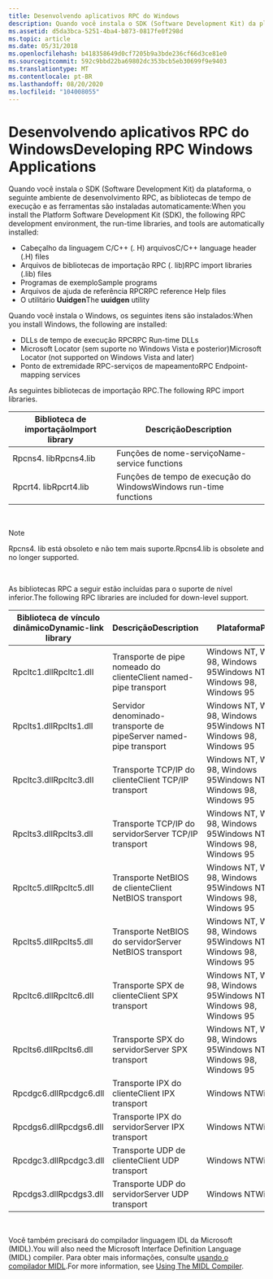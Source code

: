 ```yaml
---
title: Desenvolvendo aplicativos RPC do Windows
description: Quando você instala o SDK (Software Development Kit) da plataforma, o seguinte ambiente de desenvolvimento RPC, as bibliotecas de tempo de execução e as ferramentas são instaladas automaticamente
ms.assetid: d5da3bca-5251-4ba4-b873-0817fe0f298d
ms.topic: article
ms.date: 05/31/2018
ms.openlocfilehash: b418358649d0cf7205b9a3bde236cf66d3ce81e0
ms.sourcegitcommit: 592c9bbd22ba69802dc353bcb5eb30699f9e9403
ms.translationtype: MT
ms.contentlocale: pt-BR
ms.lasthandoff: 08/20/2020
ms.locfileid: "104008055"
---
```

# <a name="developing-rpc-windows-applications"></a><span data-ttu-id="388ba-103">Desenvolvendo aplicativos RPC do Windows</span><span class="sxs-lookup"><span data-stu-id="388ba-103">Developing RPC Windows Applications</span></span>

<span data-ttu-id="388ba-104">Quando você instala o SDK (Software Development Kit) da plataforma, o seguinte ambiente de desenvolvimento RPC, as bibliotecas de tempo de execução e as ferramentas são instaladas automaticamente:</span><span class="sxs-lookup"><span data-stu-id="388ba-104">When you install the Platform Software Development Kit (SDK), the following RPC development environment, the run-time libraries, and tools are automatically installed:</span></span>

-   <span data-ttu-id="388ba-105">Cabeçalho da linguagem C/C++ (. H) arquivos</span><span class="sxs-lookup"><span data-stu-id="388ba-105">C/C++ language header (.H) files</span></span>
-   <span data-ttu-id="388ba-106">Arquivos de bibliotecas de importação RPC (. lib)</span><span class="sxs-lookup"><span data-stu-id="388ba-106">RPC import libraries (.lib) files</span></span>
-   <span data-ttu-id="388ba-107">Programas de exemplo</span><span class="sxs-lookup"><span data-stu-id="388ba-107">Sample programs</span></span>
-   <span data-ttu-id="388ba-108">Arquivos de ajuda de referência RPC</span><span class="sxs-lookup"><span data-stu-id="388ba-108">RPC reference Help files</span></span>
-   <span data-ttu-id="388ba-109">O utilitário **Uuidgen**</span><span class="sxs-lookup"><span data-stu-id="388ba-109">The **uuidgen** utility</span></span>

<span data-ttu-id="388ba-110">Quando você instala o Windows, os seguintes itens são instalados:</span><span class="sxs-lookup"><span data-stu-id="388ba-110">When you install Windows, the following are installed:</span></span>

-   <span data-ttu-id="388ba-111">DLLs de tempo de execução RPC</span><span class="sxs-lookup"><span data-stu-id="388ba-111">RPC Run-time DLLs</span></span>
-   <span data-ttu-id="388ba-112">Microsoft Locator (sem suporte no Windows Vista e posterior)</span><span class="sxs-lookup"><span data-stu-id="388ba-112">Microsoft Locator (not supported on Windows Vista and later)</span></span>
-   <span data-ttu-id="388ba-113">Ponto de extremidade RPC-serviços de mapeamento</span><span class="sxs-lookup"><span data-stu-id="388ba-113">RPC Endpoint-mapping services</span></span>

<span data-ttu-id="388ba-114">As seguintes bibliotecas de importação RPC.</span><span class="sxs-lookup"><span data-stu-id="388ba-114">The following RPC import libraries.</span></span>



| <span data-ttu-id="388ba-115">Biblioteca de importação</span><span class="sxs-lookup"><span data-stu-id="388ba-115">Import library</span></span> | <span data-ttu-id="388ba-116">Descrição</span><span class="sxs-lookup"><span data-stu-id="388ba-116">Description</span></span>                |
|----------------|----------------------------|
| <span data-ttu-id="388ba-117">Rpcns4. lib</span><span class="sxs-lookup"><span data-stu-id="388ba-117">Rpcns4.lib</span></span>     | <span data-ttu-id="388ba-118">Funções de nome-serviço</span><span class="sxs-lookup"><span data-stu-id="388ba-118">Name-service functions</span></span>     |
| <span data-ttu-id="388ba-119">Rpcrt4. lib</span><span class="sxs-lookup"><span data-stu-id="388ba-119">Rpcrt4.lib</span></span>     | <span data-ttu-id="388ba-120">Funções de tempo de execução do Windows</span><span class="sxs-lookup"><span data-stu-id="388ba-120">Windows run-time functions</span></span> |



 

> [!Note]  
> <span data-ttu-id="388ba-121">Rpcns4. lib está obsoleto e não tem mais suporte.</span><span class="sxs-lookup"><span data-stu-id="388ba-121">Rpcns4.lib is obsolete and no longer supported.</span></span>

 

<span data-ttu-id="388ba-122">As bibliotecas RPC a seguir estão incluídas para o suporte de nível inferior.</span><span class="sxs-lookup"><span data-stu-id="388ba-122">The following RPC libraries are included for down-level support.</span></span>



| <span data-ttu-id="388ba-123">Biblioteca de vínculo dinâmico</span><span class="sxs-lookup"><span data-stu-id="388ba-123">Dynamic-link library</span></span> | <span data-ttu-id="388ba-124">Descrição</span><span class="sxs-lookup"><span data-stu-id="388ba-124">Description</span></span>                 | <span data-ttu-id="388ba-125">Plataforma</span><span class="sxs-lookup"><span data-stu-id="388ba-125">Platform</span></span>                           |
|----------------------|-----------------------------|------------------------------------|
| <span data-ttu-id="388ba-126">Rpcltc1.dll</span><span class="sxs-lookup"><span data-stu-id="388ba-126">Rpcltc1.dll</span></span>          | <span data-ttu-id="388ba-127">Transporte de pipe nomeado do cliente</span><span class="sxs-lookup"><span data-stu-id="388ba-127">Client named-pipe transport</span></span> | <span data-ttu-id="388ba-128">Windows NT, Windows 98, Windows 95</span><span class="sxs-lookup"><span data-stu-id="388ba-128">Windows NT, Windows 98, Windows 95</span></span> |
| <span data-ttu-id="388ba-129">Rpclts1.dll</span><span class="sxs-lookup"><span data-stu-id="388ba-129">Rpclts1.dll</span></span>          | <span data-ttu-id="388ba-130">Servidor denominado-transporte de pipe</span><span class="sxs-lookup"><span data-stu-id="388ba-130">Server named-pipe transport</span></span> | <span data-ttu-id="388ba-131">Windows NT, Windows 98, Windows 95</span><span class="sxs-lookup"><span data-stu-id="388ba-131">Windows NT, Windows 98, Windows 95</span></span> |
| <span data-ttu-id="388ba-132">Rpcltc3.dll</span><span class="sxs-lookup"><span data-stu-id="388ba-132">Rpcltc3.dll</span></span>          | <span data-ttu-id="388ba-133">Transporte TCP/IP do cliente</span><span class="sxs-lookup"><span data-stu-id="388ba-133">Client TCP/IP transport</span></span>     | <span data-ttu-id="388ba-134">Windows NT, Windows 98, Windows 95</span><span class="sxs-lookup"><span data-stu-id="388ba-134">Windows NT, Windows 98, Windows 95</span></span> |
| <span data-ttu-id="388ba-135">Rpclts3.dll</span><span class="sxs-lookup"><span data-stu-id="388ba-135">Rpclts3.dll</span></span>          | <span data-ttu-id="388ba-136">Transporte TCP/IP do servidor</span><span class="sxs-lookup"><span data-stu-id="388ba-136">Server TCP/IP transport</span></span>     | <span data-ttu-id="388ba-137">Windows NT, Windows 98, Windows 95</span><span class="sxs-lookup"><span data-stu-id="388ba-137">Windows NT, Windows 98, Windows 95</span></span> |
| <span data-ttu-id="388ba-138">Rpcltc5.dll</span><span class="sxs-lookup"><span data-stu-id="388ba-138">Rpcltc5.dll</span></span>          | <span data-ttu-id="388ba-139">Transporte NetBIOS de cliente</span><span class="sxs-lookup"><span data-stu-id="388ba-139">Client NetBIOS transport</span></span>    | <span data-ttu-id="388ba-140">Windows NT, Windows 98, Windows 95</span><span class="sxs-lookup"><span data-stu-id="388ba-140">Windows NT, Windows 98, Windows 95</span></span> |
| <span data-ttu-id="388ba-141">Rpclts5.dll</span><span class="sxs-lookup"><span data-stu-id="388ba-141">Rpclts5.dll</span></span>          | <span data-ttu-id="388ba-142">Transporte NetBIOS do servidor</span><span class="sxs-lookup"><span data-stu-id="388ba-142">Server NetBIOS transport</span></span>    | <span data-ttu-id="388ba-143">Windows NT, Windows 98, Windows 95</span><span class="sxs-lookup"><span data-stu-id="388ba-143">Windows NT, Windows 98, Windows 95</span></span> |
| <span data-ttu-id="388ba-144">Rpcltc6.dll</span><span class="sxs-lookup"><span data-stu-id="388ba-144">Rpcltc6.dll</span></span>          | <span data-ttu-id="388ba-145">Transporte SPX de cliente</span><span class="sxs-lookup"><span data-stu-id="388ba-145">Client SPX transport</span></span>        | <span data-ttu-id="388ba-146">Windows NT, Windows 98, Windows 95</span><span class="sxs-lookup"><span data-stu-id="388ba-146">Windows NT, Windows 98, Windows 95</span></span> |
| <span data-ttu-id="388ba-147">Rpclts6.dll</span><span class="sxs-lookup"><span data-stu-id="388ba-147">Rpclts6.dll</span></span>          | <span data-ttu-id="388ba-148">Transporte SPX do servidor</span><span class="sxs-lookup"><span data-stu-id="388ba-148">Server SPX transport</span></span>        | <span data-ttu-id="388ba-149">Windows NT, Windows 98, Windows 95</span><span class="sxs-lookup"><span data-stu-id="388ba-149">Windows NT, Windows 98, Windows 95</span></span> |
| <span data-ttu-id="388ba-150">Rpcdgc6.dll</span><span class="sxs-lookup"><span data-stu-id="388ba-150">Rpcdgc6.dll</span></span>          | <span data-ttu-id="388ba-151">Transporte IPX do cliente</span><span class="sxs-lookup"><span data-stu-id="388ba-151">Client IPX transport</span></span>        | <span data-ttu-id="388ba-152">Windows NT</span><span class="sxs-lookup"><span data-stu-id="388ba-152">Windows NT</span></span>                         |
| <span data-ttu-id="388ba-153">Rpcdgs6.dll</span><span class="sxs-lookup"><span data-stu-id="388ba-153">Rpcdgs6.dll</span></span>          | <span data-ttu-id="388ba-154">Transporte IPX do servidor</span><span class="sxs-lookup"><span data-stu-id="388ba-154">Server IPX transport</span></span>        | <span data-ttu-id="388ba-155">Windows NT</span><span class="sxs-lookup"><span data-stu-id="388ba-155">Windows NT</span></span>                         |
| <span data-ttu-id="388ba-156">Rpcdgc3.dll</span><span class="sxs-lookup"><span data-stu-id="388ba-156">Rpcdgc3.dll</span></span>          | <span data-ttu-id="388ba-157">Transporte UDP de cliente</span><span class="sxs-lookup"><span data-stu-id="388ba-157">Client UDP transport</span></span>        | <span data-ttu-id="388ba-158">Windows NT</span><span class="sxs-lookup"><span data-stu-id="388ba-158">Windows NT</span></span>                         |
| <span data-ttu-id="388ba-159">Rpcdgs3.dll</span><span class="sxs-lookup"><span data-stu-id="388ba-159">Rpcdgs3.dll</span></span>          | <span data-ttu-id="388ba-160">Transporte UDP do servidor</span><span class="sxs-lookup"><span data-stu-id="388ba-160">Server UDP transport</span></span>        | <span data-ttu-id="388ba-161">Windows NT</span><span class="sxs-lookup"><span data-stu-id="388ba-161">Windows NT</span></span>                         |



 

<span data-ttu-id="388ba-162">Você também precisará do compilador linguagem IDL da Microsoft (MIDL).</span><span class="sxs-lookup"><span data-stu-id="388ba-162">You will also need the Microsoft Interface Definition Language (MIDL) compiler.</span></span> <span data-ttu-id="388ba-163">Para obter mais informações, consulte [usando o compilador MIDL](/windows/desktop/Midl/using-the-midl-compiler-2).</span><span class="sxs-lookup"><span data-stu-id="388ba-163">For more information, see [Using The MIDL Compiler](/windows/desktop/Midl/using-the-midl-compiler-2).</span></span>

 

 
